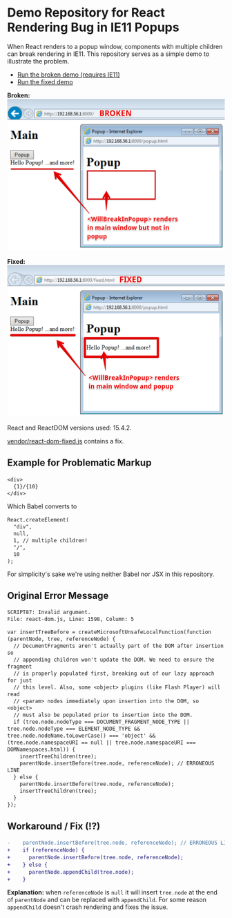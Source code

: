 # Demo Repository for React Rendering Bug in IE11 Popups

When React renders to a popup window, components with multiple children can break rendering in IE11.
This repository serves as a simple demo to illustrate the problem.

+ [Run the broken demo (requires IE11)](https://paulkogel.github.io/react-rendering-bug-ie11-popup-demo/)
+ [Run the fixed demo](https://paulkogel.github.io/react-rendering-bug-ie11-popup-demo/fixed.html)

**Broken:**
![screenshot broken](screenshot-broken.png)

**Fixed:**
![screenshot fixed](screenshot-fixed.png)

React and ReactDOM versions used: 15.4.2.

[vendor/react-dom-fixed.js](vendor/react-dom-fixed.js#L1598) contains a fix.

## Example for Problematic Markup
```
<div>
  {1}/{10}
</div>
```

Which Babel converts to
```
React.createElement(
  "div",
  null,
  1, // multiple children!
  "/",
  10
);
```

For simplicity's sake we're using neither Babel nor JSX in this repository.

## Original Error Message

```
SCRIPT87: Invalid argument.
File: react-dom.js, Line: 1598, Column: 5
```

```
var insertTreeBefore = createMicrosoftUnsafeLocalFunction(function (parentNode, tree, referenceNode) {
  // DocumentFragments aren't actually part of the DOM after insertion so
  // appending children won't update the DOM. We need to ensure the fragment
  // is properly populated first, breaking out of our lazy approach for just
  // this level. Also, some <object> plugins (like Flash Player) will read
  // <param> nodes immediately upon insertion into the DOM, so <object>
  // must also be populated prior to insertion into the DOM.
  if (tree.node.nodeType === DOCUMENT_FRAGMENT_NODE_TYPE || tree.node.nodeType === ELEMENT_NODE_TYPE && tree.node.nodeName.toLowerCase() === 'object' && (tree.node.namespaceURI == null || tree.node.namespaceURI === DOMNamespaces.html)) {
    insertTreeChildren(tree);
    parentNode.insertBefore(tree.node, referenceNode); // ERRONEOUS LINE
  } else {
    parentNode.insertBefore(tree.node, referenceNode);
    insertTreeChildren(tree);
  }
});
```

## Workaround / Fix (!?)

```diff
-    parentNode.insertBefore(tree.node, referenceNode); // ERRONEOUS LINE
+    if (referenceNode) {
+      parentNode.insertBefore(tree.node, referenceNode);
+    } else {
+      parentNode.appendChild(tree.node);
+    }
```

**Explanation:** when `referenceNode` is `null` it will insert `tree.node` at the end of `parentNode` and can be replaced with `appendChild`. For some reason `appendChild` doesn't crash rendering and fixes the issue.
